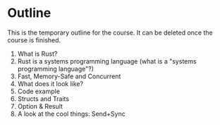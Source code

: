 # Outline

This is the temporary outline for the course. It can be deleted once the course is finished.

1. What is Rust?
  1. Rust is a systems programming language (what is a "systems programming language"?)
  2. Fast, Memory-Safe and Concurrent
2. What does it look like?
  1. Code example
3. Structs and Traits
4. Option & Result
4. A look at the cool things: Send+Sync
